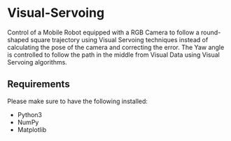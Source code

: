 # Visual-Servoing
Control of a Mobile Robot equipped with a RGB Camera to follow a round-shaped square trajectory using Visual Servoing techniques instead of calculating the pose of the camera and correcting the error. The Yaw angle is controlled to follow the path in the middle from Visual Data using Visual Servoing algorithms.

## Requirements
Please make sure to have the following installed:
* Python3
* NumPy
* Matplotlib
